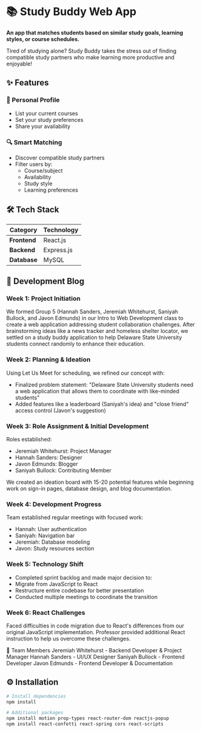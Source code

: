 # 📚 Study Buddy Web App  

**An app that matches students based on similar study goals, learning styles, or course schedules.**  

Tired of studying alone? Study Buddy takes the stress out of finding compatible study partners who make learning more productive and enjoyable!  

## ✨ Features  

### 👤 Personal Profile  
- List your current courses  
- Set your study preferences  
- Share your availability  

### 🔍 Smart Matching  
- Discover compatible study partners  
- Filter users by:  
  - Course/subject  
  - Availability  
  - Study style  
  - Learning preferences  

## 🛠 Tech Stack  

| Category       | Technology  |
|----------------|------------|
| **Frontend**   | React.js   |
| **Backend**    | Express.js |
| **Database**   | MySQL      |

## 📝 Development Blog
### Week 1: Project Initiation
We formed Group 5 (Hannah Sanders, Jeremiah Whitehurst, Saniyah Bullock, and Javon Edmunds) in our Intro to Web Development class to create a web application addressing student collaboration challenges. After brainstorming ideas like a news tracker and homeless shelter locator, we settled on a study buddy application to help Delaware State University students connect randomly to enhance their education.

### Week 2: Planning & Ideation
Using Let Us Meet for scheduling, we refined our concept with:

- Finalized problem statement: "Delaware State University students need a web application that allows them to coordinate with like-minded students"
- Added features like a leaderboard (Saniyah's idea) and "close friend" access control (Javon's suggestion)

### Week 3: Role Assignment & Initial Development
Roles established:
- Jeremiah Whitehurst: Project Manager
- Hannah Sanders: Designer
- Javon Edmunds: Blogger
- Saniyah Bullock: Contributing Member

We created an ideation board with 15-20 potential features while beginning work on sign-in pages, database design, and blog documentation.

### Week 4: Development Progress
Team established regular meetings with focused work:
- Hannah: User authentication
- Saniyah: Navigation bar
- Jeremiah: Database modeling
- Javon: Study resources section

### Week 5: Technology Shift
- Completed sprint backlog and made major decision to:
- Migrate from JavaScript to React
- Restructure entire codebase for better presentation
- Conducted multiple meetings to coordinate the transition

### Week 6: React Challenges
Faced difficulties in code migration due to React's differences from our original JavaScript implementation. Professor provided additional React instruction to help us overcome these challenges.

👥 Team Members
Jeremiah Whitehurst - Backend Developer & Project Manager
Hannah Sanders - UI/UX Designer
Saniyah Bullock - Frontend Developer
Javon Edmunds - Frontend Developer & Documentation

## ⚙️ Installation  

```bash
# Install dependencies
npm install

# Additional packages
npm install motion prop-types react-router-dom reactjs-popup
npm install react-confetti react-spring cors react-scripts
